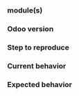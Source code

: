 ### module(s)

### Odoo version

### Step to reproduce

### Current behavior

### Expected behavior

